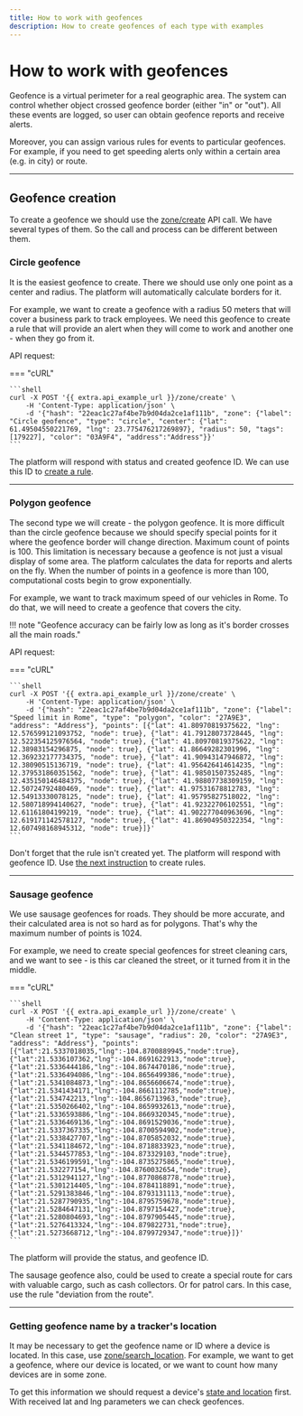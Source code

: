 ```yaml
---
title: How to work with geofences
description: How to create geofences of each type with examples
---
```


# How to work with geofences

Geofence is a virtual perimeter for a real geographic area. The system can control whether object crossed geofence border
(either "in" or "out"). All these events are logged, so user can obtain geofence reports and receive alerts.

Moreover, you can assign various rules for events to particular geofences. For example, if you need to get speeding alerts
only within a certain area (e.g. in city) or route.

***

## Geofence creation

To create a geofence we should use the [zone/create](../resources/tracking/zone/index.md) API call. We have several types
of them. So the call and process can be different between them.

### Circle geofence

It is the easiest geofence to create. There we should use only one point as a center and radius. The platform will automatically
calculate borders for it.

For example, we want to create a geofence with a radius 50 meters that will cover a business park to track employees.
We need this geofence to create a rule that will provide an alert when they will come to work and another one - when 
they go from it.

API request:

=== "cURL"

    ```shell
    curl -X POST '{{ extra.api_example_url }}/zone/create' \
        -H 'Content-Type: application/json' \
        -d '{"hash": "22eac1c27af4be7b9d04da2ce1af111b", "zone": {"label": "Circle geofence", "type": "circle", "center": {"lat": 61.49504550221769, "lng": 23.775476217269897}, "radius": 50, "tags": [179227], "color": "03A9F4", "address":"Address"}}'
    ```

The platform will respond with status and created geofence ID. We can use this ID to [create a rule](./use-rules.md).

***

### Polygon geofence

The second type we will create - the polygon geofence. It is more difficult than the circle geofence because we should 
specify special points for it where the geofence border will change direction. Maximum count of points is 100. This 
limitation is necessary because a geofence is not just a visual display of some area. The platform calculates the data 
for reports and alerts on the fly. When the number of points in a geofence is more than 100, computational costs begin 
to grow exponentially.

For example, we want to track maximum speed of our vehicles in Rome. To do that, we will need to create a geofence that 
covers the city.

!!! note "Geofence accuracy can be fairly low as long as it's border crosses all the main roads."

API request:

=== "cURL"

    ```shell
    curl -X POST '{{ extra.api_example_url }}/zone/create' \
        -H 'Content-Type: application/json' \
        -d '{"hash": "22eac1c27af4be7b9d04da2ce1af111b", "zone": {"label": "Speed limit in Rome", "type": "polygon", "color": "27A9E3", "address": "Address"}, "points": [{"lat": 41.80970819375622, "lng": 12.576599121093752, "node": true}, {"lat": 41.79128073728445, "lng": 12.522354125976564, "node": true}, {"lat": 41.80970819375622, "lng": 12.38983154296875, "node": true}, {"lat": 41.86649282301996, "lng": 12.369232177734375, "node": true}, {"lat": 41.90943147946872, "lng": 12.38090515136719, "node": true}, {"lat": 41.956426414614235, "lng": 12.379531860351562, "node": true}, {"lat": 41.98501507352485, "lng": 12.435150146484375, "node": true}, {"lat": 41.98807738309159, "lng": 12.50724792480469, "node": true}, {"lat": 41.97531678812783, "lng": 12.54913330078125, "node": true}, {"lat": 41.95795827518022, "lng": 12.580718994140627, "node": true}, {"lat": 41.92322706102551, "lng": 12.61161804199219, "node": true}, {"lat": 41.902277040963696, "lng": 12.619171142578127, "node": true}, {"lat": 41.86904950322354, "lng": 12.607498168945312, "node": true}]}'
    ```

Don't forget that the rule isn't created yet. The platform will respond with geofence ID. Use [the next instruction](./use-rules.md) to create rules.

***

### Sausage geofence

We use sausage geofences for roads. They should be more accurate, and their calculated area is not so hard as for polygons.
That's why the maximum number of points is 1024. 

For example, we need to create special geofences for street cleaning cars, and we want to see - is this car cleaned the 
street, or it turned from it in the middle.

=== "cURL"

    ```shell
    curl -X POST '{{ extra.api_example_url }}/zone/create' \
        -H 'Content-Type: application/json' \
        -d '{"hash": "22eac1c27af4be7b9d04da2ce1af111b", "zone": {"label": "Clean street 1", "type": "sausage", "radius": 20, "color": "27A9E3", "address": "Address"}, "points": [{"lat":21.5337018035,"lng":-104.8700889945,"node":true},{"lat":21.5336107362,"lng":-104.8691622913,"node":true},{"lat":21.5336444186,"lng":-104.8674470186,"node":true},{"lat":21.5336494086,"lng":-104.8656499386,"node":true},{"lat":21.5341084873,"lng":-104.8656606674,"node":true},{"lat":21.5341434171,"lng":-104.8661112785,"node":true},{"lat":21.534742213,"lng":-104.8656713963,"node":true},{"lat":21.5350266402,"lng":-104.8659932613,"node":true},{"lat":21.5336593886,"lng":-104.8669320345,"node":true},{"lat":21.5336469136,"lng":-104.8691529036,"node":true},{"lat":21.5337367335,"lng":-104.8700594902,"node":true},{"lat":21.5338427707,"lng":-104.8705852032,"node":true},{"lat":21.5341184672,"lng":-104.8718833923,"node":true},{"lat":21.5344577853,"lng":-104.873329103,"node":true},{"lat":21.5346199591,"lng":-104.8735275865,"node":true},{"lat":21.532277154,"lng":-104.8760032654,"node":true},{"lat":21.5312941127,"lng":-104.8770868778,"node":true},{"lat":21.5301214405,"lng":-104.8784118891,"node":true},{"lat":21.5291383846,"lng":-104.8793131113,"node":true},{"lat":21.5287790935,"lng":-104.8795759678,"node":true},{"lat":21.5284647131,"lng":-104.8797154427,"node":true},{"lat":21.5280804693,"lng":-104.8797905445,"node":true},{"lat":21.5276413324,"lng":-104.879822731,"node":true},{"lat":21.5273668712,"lng":-104.8799729347,"node":true}]}'
    ```

The platform will provide the status, and geofence ID.

The sausage geofence also, could be used to create a special route for cars with valuable cargo, such as cash collectors.
Or for patrol cars. In this case, use the rule "deviation from the route".

***

### Getting geofence name by a tracker's location

It may be necessary to get the geofence name or ID where a device is located. In this case, 
use [zone/search_location](../resources/tracking/zone/index.md#search_location). For example, we want to get a geofence, 
where our device is located, or we want to count how many devices are in some zone.

To get this information we should request a device's [state and location](../resources/tracking/tracker/index.md#get_state) 
first. With received lat and lng parameters we can check geofences. 
